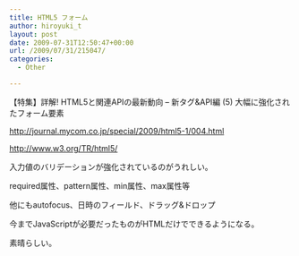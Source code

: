 ```yaml
---
title: HTML5 フォーム
author: hiroyuki_t
layout: post
date: 2009-07-31T12:50:47+00:00
url: /2009/07/31/215047/
categories:
  - Other

---
```

<div class="section">
  <p>
    【特集】詳解! HTML5と関連APIの最新動向 &#8211; 新タグ&API編 (5) 大幅に強化されたフォーム要素
  </p>
  
  <p>
    <a href="http://journal.mycom.co.jp/special/2009/html5-1/004.html" target="_blank">http://journal.mycom.co.jp/special/2009/html5-1/004.html</a>
  </p>
  
  <p>
    <a href="http://www.w3.org/TR/html5/" target="_blank">http://www.w3.org/TR/html5/</a>
  </p>
  
  <p>
  </p>
  
  <p>
    入力値のバリデーションが強化されているのがうれしい。
  </p>
  
  <p>
    required属性、pattern属性、min属性、max属性等
  </p>
  
  <p>
    他にもautofocus、日時のフィールド、ドラッグ&ドロップ
  </p>
  
  <p>
    今までJavaScriptが必要だったものがHTMLだけでできるようになる。
  </p>
  
  <p>
    素晴らしい。
  </p>
</div>